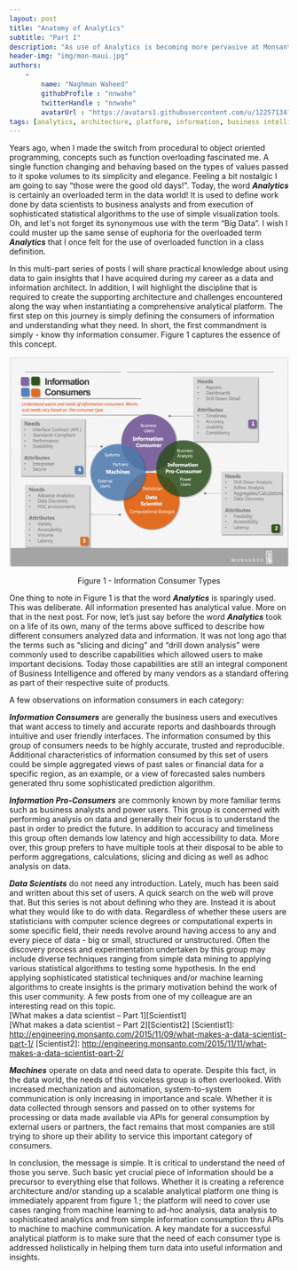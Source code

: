 ```yaml
---
layout: post
title: "Anatomy of Analytics"
subtitle: "Part I"
description: "As use of Analytics is becoming more pervasive at Monsanto, this series of posts will discribe the supporting architecturet that is being used to instantiate a complete analytics platform"
header-img: "img/mon-maui.jpg"
authors:
    -
        name: "Naghman Waheed"
        githubProfile : "nnwahe"
        twitterHandle : "nnwahe"
        avatarUrl : "https://avatars1.githubusercontent.com/u/12257134?v=3"
tags: [analytics, architecture, platform, information, business intelligence]
---
```

Years ago, when I made the switch from procedural to object oriented 
programming, concepts such as function overloading fascinated me. 
A single function changing and behaving based on the types of values 
passed to it spoke volumes to its simplicity and elegance. Feeling 
a bit nostalgic I am going to say “those were the good old days!". 
Today, the word ***Analytics*** is certainly an overloaded term
in the data world!  It is used to define work done by data scientists 
to business analysts and from execution of sophisticated statistical 
algorithms to the use of simple visualization tools. Oh, and let's 
not forget its synonymous use with the term “Big Data”. I wish I
could muster up the same sense of euphoria for the overloaded term 
***Analytics*** that I once felt for the use of overloaded function
in a class definition. 

In this multi-part series of posts I will share practical knowledge 
about using data to gain insights that I have acquired during my 
career as a data and information architect. In addition, I will 
highlight the discipline that is required to create the supporting 
architecture and challenges encountered along the way when instantiating 
a comprehensive analytical platform. The first step on this journey is 
simply defining the consumers of information and understanding what they 
need. In short, the first commandment is simply - know thy information 
consumer. Figure 1 captures the essence of this concept. 

![Information Consumer Types](/img/Information_Consumers.png)
<center> Figure 1 - Information Consumer Types </center>

One thing to note in Figure 1 is that the word ***Analytics*** is sparingly 
used. This was deliberate. All information presented has analytical 
value. More on that in the next post. For now, let’s just say before 
the word ***Analytics*** took on a life of its own, many of the terms above 
sufficed to describe how different consumers analyzed data and information. 
It was not long ago that the terms such as “slicing and dicing” and 
“drill down analysis” were commonly used to describe capabilities which 
allowed users to make important decisions. Today those capabilities are
still an integral component of Business Intelligence and offered by 
many vendors as a standard offering as part of their respective suite of 
products. 

A few observations on information consumers in each category:

***Information Consumers*** are generally the business users and executives 
that want access to timely and accurate reports and dashboards through 
intuitive and user friendly interfaces. The information consumed by 
this group of consumers needs to be highly accurate, trusted and 
reproducible.  Additional characteristics of information consumed by 
this set of users could be simple aggregated views of past sales or 
financial data for a specific region, as an example, or a view of 
forecasted sales numbers generated thru some sophisticated prediction 
algorithm.

***Information Pro-Consumers*** are commonly known by more familiar terms 
such as business analysts and power users. This group is concerned with
performing analysis on data and generally their focus is to understand 
the past in order to predict the future. In addition to accuracy and 
timeliness this group often demands low latency and high accessibility
to data. More over, this group prefers to have multiple tools at their 
disposal to be able to perform aggregations, calculations, slicing and 
dicing as well as adhoc analysis on data. 

***Data Scientists*** do not need any introduction. Lately, much has been 
said and written about this set of users. A quick search on the web will 
prove that. But this series is not about defining who they are. Instead 
it is about what they would like to do with data. Regardless of whether 
these users are statisticians with computer science degrees or computational 
experts in some specific field, their needs revolve around having access 
to any and every piece of data - big or small, structured or unstructured. 
Often the discovery process and experimentation undertaken by this group 
may include diverse techniques ranging from simple data mining to
applying various statistical algorithms to testing some hypothesis. 
In the end applying sophisticated statistical techniques and/or machine 
learning algorithms to create insights is the primary motivation behind 
the work of this user community. A few posts from one of my colleague are
an interesting read on this topic.<br/>
  [What makes a data scientist – Part 1][Scientist1]<br/>
  [What makes a data scientist – Part 2][Scientist2]
[Scientist1]: http://engineering.monsanto.com/2015/11/09/what-makes-a-data-scientist-part-1/
[Scientist2]: http://engineering.monsanto.com/2015/11/11/what-makes-a-data-scientist-part-2/

***Machines*** operate on data and need data to operate. Despite this fact, in 
the data world, the needs of this voiceless group is often overlooked. 
With increased mechanization and automation, system-to-system communication 
is only increasing in importance and scale. Whether it is data collected 
through sensors and passed on to other systems for processing or data made 
available via APIs for general consumption by external users or partners, 
the fact remains that most companies are still trying to shore up their 
ability to service this important category of consumers. 

In conclusion, the message is simple. It is critical to understand the need 
of those you serve. Such basic yet crucial piece of information should be a 
precursor to everything else that follows. Whether it is creating a reference 
architecture and/or standing up a scalable analytical platform one thing is 
immediately apparent from figure 1.; the platform will need to cover use cases 
ranging from machine learning to ad-hoc analysis, data analysis to sophisticated 
analytics and from simple information consumption thru APIs to machine to 
machine communication. A key mandate for a successful analytical platform is
to make sure that the need of each consumer type is addressed holistically 
in helping them turn data into useful information and insights. 



